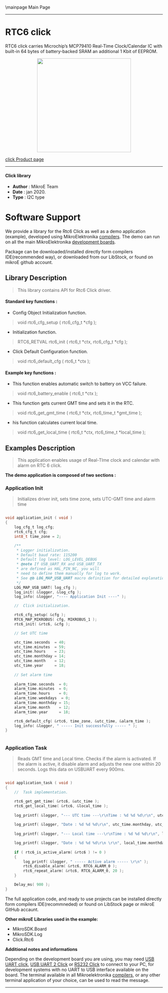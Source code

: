 \mainpage Main Page
 
---
# RTC6 click

RTC6 click carries Microchip’s MCP79410 Real-Time Clock/Calendar IC with built-in 64 bytes of battery-backed SRAM an additional 1 Kbit of EEPROM.

<p align="center">
  <img src="https://download.mikroe.com/images/click_for_ide/rtc6_click.png" height=300px>
</p>

[click Product page](https://www.mikroe.com/rtc6-click)

---


#### Click library 

- **Author**        : MikroE Team
- **Date**          : jan 2020.
- **Type**          : I2C type


# Software Support

We provide a library for the Rtc6 Click 
as well as a demo application (example), developed using MikroElektronika 
[compilers](https://shop.mikroe.com/compilers). 
The demo can run on all the main MikroElektronika [development boards](https://shop.mikroe.com/development-boards).

Package can be downloaded/installed directly form compilers IDE(recommended way), or downloaded from our LibStock, or found on mikroE github account. 

## Library Description

> This library contains API for Rtc6 Click driver.

#### Standard key functions :

- Config Object Initialization function.
> void rtc6_cfg_setup ( rtc6_cfg_t *cfg ); 
 
- Initialization function.
> RTC6_RETVAL rtc6_init ( rtc6_t *ctx, rtc6_cfg_t *cfg );

- Click Default Configuration function.
> void rtc6_default_cfg ( rtc6_t *ctx );


#### Example key functions :

- This function enables automatic switch to battery on VCC failure.
> void rtc6_battery_enable ( rtc6_t *ctx );
 
- This function gets current GMT time and sets it in the RTC.
> void rtc6_get_gmt_time ( rtc6_t *ctx, rtc6_time_t *gmt_time );

- his function calculates current local time.
> void rtc6_get_local_time ( rtc6_t *ctx, rtc6_time_t *local_time );

## Examples Description

> This application enables usage of Real-TIme clock and calendar with alarm on RTC 6 click.

**The demo application is composed of two sections :**

### Application Init 

> Initializes driver init, sets time zone, sets UTC-GMT time and alarm time

```c

void application_init ( void )
{
    log_cfg_t log_cfg;
    rtc6_cfg_t cfg;
    int8_t time_zone = 2;

    /** 
     * Logger initialization.
     * Default baud rate: 115200
     * Default log level: LOG_LEVEL_DEBUG
     * @note If USB_UART_RX and USB_UART_TX 
     * are defined as HAL_PIN_NC, you will 
     * need to define them manually for log to work. 
     * See @b LOG_MAP_USB_UART macro definition for detailed explanation.
     */
    LOG_MAP_USB_UART( log_cfg );
    log_init( &logger, &log_cfg );
    log_info( &logger, "---- Application Init ----" );

    //  Click initialization.

    rtc6_cfg_setup( &cfg );
    RTC6_MAP_MIKROBUS( cfg, MIKROBUS_1 );
    rtc6_init( &rtc6, &cfg );

    // Set UTC time

    utc_time.seconds  = 40;
    utc_time.minutes  = 59;
    utc_time.hours    = 23;
    utc_time.monthday = 14;
    utc_time.month    = 12;
    utc_time.year     = 18;
    
    // Set alarm time
    
    alarm_time.seconds  = 0;
    alarm_time.minutes  = 0;
    alarm_time.hours    = 0;
    alarm_time.weekdays  = 0;
    alarm_time.monthday = 15;
    alarm_time.month    = 12;
    alarm_time.year     = 18;

    rtc6_default_cfg( &rtc6, time_zone, &utc_time, &alarm_time );
    log_info( &logger, " ----- Init successfully ----- " );
}
  
```

### Application Task

> Reads GMT time and Local time. Checks if the alarm is activated. 
> If the alarm is active, it disable alarm and adjusts the new one within 20 seconds.
> Logs this data on USBUART every 900ms.

```c

void application_task ( void )
{
    //  Task implementation.

    rtc6_get_gmt_time( &rtc6, &utc_time );
    rtc6_get_local_time( &rtc6, &local_time );
    
    log_printf( &logger, "--- UTC time ---\r\nTime : %d %d %d\r\n", utc_time.hours, utc_time.minutes, utc_time.seconds );
    
    log_printf( &logger, "Date : %d %d %d\r\n", utc_time.monthday, utc_time.month, utc_time.year );
    
    log_printf( &logger, "--- Local time ---\r\nTime : %d %d %d\r\n", local_time.hours, local_time.minutes, local_time.seconds );

    log_printf( &logger, "Date : %d %d %d\r\n \r\n", local_time.monthday, local_time.month, local_time.year );
    
    if ( rtc6_is_active_alarm( &rtc6 ) != 0 )
    {
        log_printf( &logger, " ----- Active alarm ----- \r\n" );
        rtc6_disable_alarm( &rtc6, RTC6_ALARM_0 );
        rtc6_repeat_alarm( &rtc6, RTC6_ALARM_0, 20 );
    }

    Delay_ms( 900 );
}  

```

The full application code, and ready to use projects can be  installed directly form compilers IDE(recommneded) or found on LibStock page or mikroE GitHub accaunt.

**Other mikroE Libraries used in the example:** 

- MikroSDK.Board
- MikroSDK.Log
- Click.Rtc6

**Additional notes and informations**

Depending on the development board you are using, you may need 
[USB UART click](https://shop.mikroe.com/usb-uart-click), 
[USB UART 2 Click](https://shop.mikroe.com/usb-uart-2-click) or 
[RS232 Click](https://shop.mikroe.com/rs232-click) to connect to your PC, for 
development systems with no UART to USB interface available on the board. The 
terminal available in all Mikroelektronika 
[compilers](https://shop.mikroe.com/compilers), or any other terminal application 
of your choice, can be used to read the message.



---
